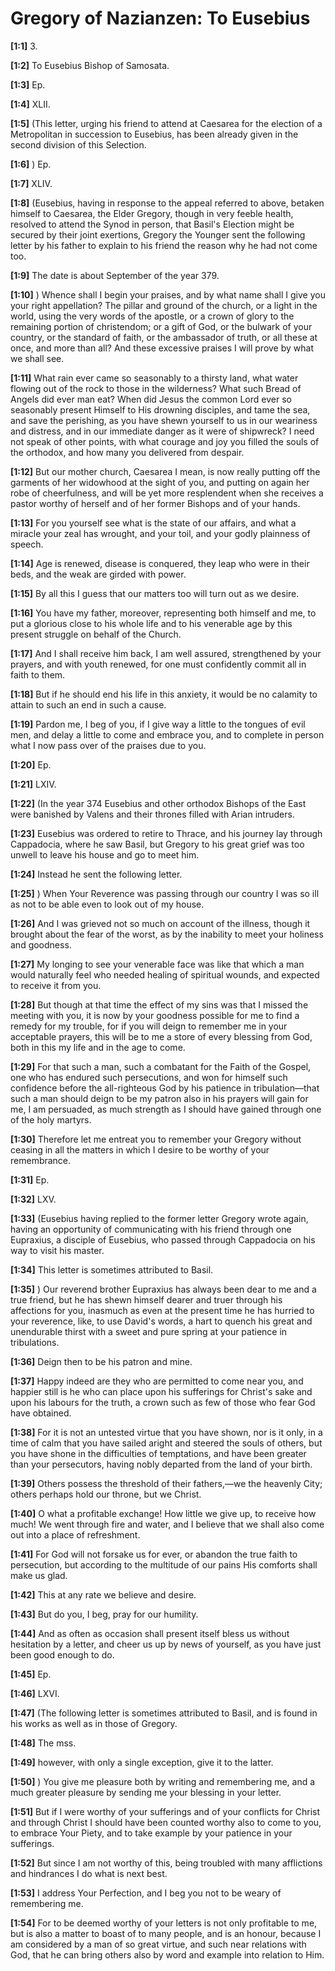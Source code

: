 # Gregory of Nazianzen: To Eusebius

**[1:1]** 3.

**[1:2]** To Eusebius Bishop of Samosata.

**[1:3]** Ep.

**[1:4]** XLII.

**[1:5]** (This letter, urging his friend to attend at Caesarea for the election of a Metropolitan in succession to Eusebius, has been already given in the second division of this Selection.

**[1:6]** )      Ep.

**[1:7]** XLIV.

**[1:8]** (Eusebius, having in response to the appeal referred to above, betaken himself to Caesarea, the Elder Gregory, though in very feeble health, resolved to attend the Synod in person, that Basil's Election might be secured by their joint exertions, Gregory the Younger sent the following letter by his father to explain to his friend the reason why he had not come too.

**[1:9]** The date is about September of the year 379.

**[1:10]** )  Whence shall I begin your praises, and by what name shall I give you your right appellation? The pillar and ground of the church, or a light in the world, using the very words of the apostle, or a crown of glory to the remaining portion of christendom; or a gift of God, or the bulwark of your country, or the standard of faith, or the ambassador of truth, or all these at once, and more than all? And these excessive praises I will prove by what we shall see.

**[1:11]** What rain ever came so seasonably to a thirsty land, what water flowing out of the rock to those in the wilderness? What such Bread of Angels did ever man eat? When did Jesus the common Lord ever so seasonably present Himself to His drowning disciples, and tame the sea, and save the perishing, as you have shewn yourself to us in our weariness and distress, and in our immediate danger as it were of shipwreck? I need not speak of other points, with what courage and joy you filled the souls of the orthodox, and how many you delivered from despair.

**[1:12]** But our mother church, Caesarea I mean, is now really putting off the garments of her widowhood at the sight of you, and putting on again her robe of cheerfulness, and will be yet more resplendent when she receives a pastor worthy of herself and of her former Bishops and of your hands.

**[1:13]** For you yourself see what is the state of our affairs, and what a miracle your zeal has wrought, and your toil, and your godly plainness of speech.

**[1:14]** Age is renewed, disease is conquered, they leap who were in their beds, and the weak are girded with power.

**[1:15]** By all this I guess that our matters too will turn out as we desire.

**[1:16]** You have my father, moreover, representing both himself and me, to put a glorious close to his whole life and to his venerable age by this present struggle on behalf of the Church.

**[1:17]** And I shall receive him back, I am well assured, strengthened by your prayers, and with youth renewed, for one must confidently commit all in faith to them.

**[1:18]** But if he should end his life in this anxiety, it would be no calamity to attain to such an end in such a cause.

**[1:19]** Pardon me, I beg of you, if I give way a little to the tongues of evil men, and delay a little to come and embrace you, and to complete in person what I now pass over of the praises due to you.

**[1:20]** Ep.

**[1:21]** LXIV.

**[1:22]** (In the year 374 Eusebius and other orthodox Bishops of the East were banished by Valens and their thrones filled with Arian intruders.

**[1:23]** Eusebius was ordered to retire to Thrace, and his journey lay through Cappadocia, where he saw Basil, but Gregory to his great grief was too unwell to leave his house and go to meet him.

**[1:24]** Instead he sent the following letter.

**[1:25]** )  When Your Reverence was passing through our country I was so ill as not to be able even to look out of my house.

**[1:26]** And I was grieved not so much on account of the illness, though it brought about the fear of the worst, as by the inability to meet your holiness and goodness.

**[1:27]** My longing to see your venerable face was like that which a man would naturally feel who needed healing of spiritual wounds, and expected to receive it from you.

**[1:28]** But though at that time the effect of my sins was that I missed the meeting with you, it is now by your goodness possible for me to find a remedy for my trouble, for if you will deign to remember me in your acceptable prayers, this will be to me a store of every blessing from God, both in this my life and in the age to come.

**[1:29]** For that such a man, such a combatant for the Faith of the Gospel, one who has endured such persecutions, and won for himself such confidence before the all-righteous God by his patience in tribulation—that such a man should deign to be my patron also in his prayers will gain for me, I am persuaded, as much strength as I should have gained through one of the holy martyrs.

**[1:30]** Therefore let me entreat you to remember your Gregory without ceasing in all the matters in which I desire to be worthy of your remembrance.

**[1:31]** Ep.

**[1:32]** LXV.

**[1:33]** (Eusebius having replied to the former letter Gregory wrote again, having an opportunity of communicating with his friend through one Eupraxius, a disciple of Eusebius, who passed through Cappadocia on his way to visit his master.

**[1:34]** This letter is sometimes attributed to Basil.

**[1:35]** )  Our reverend brother Eupraxius has always been dear to me and a true friend, but he has shewn himself dearer and truer through his affections for you, inasmuch as even at the present time he has hurried to your reverence, like, to use David's words, a hart to quench his great and unendurable thirst with a sweet and pure spring at your patience in tribulations.

**[1:36]** Deign then to be his patron and mine.

**[1:37]** Happy indeed are they who are permitted to come near you, and happier still is he who can place upon his sufferings for Christ's sake and upon his labours for the truth, a crown such as few of those who fear God have obtained.

**[1:38]** For it is not an untested virtue that you have shown, nor is it only, in a time of calm that you have sailed aright and steered the souls of others, but you have shone in the difficulties of temptations, and have been greater than your persecutors, having nobly departed from the land of your birth.

**[1:39]** Others possess the threshold of their fathers,—we the heavenly City; others perhaps hold our throne, but we Christ.

**[1:40]** O what a profitable exchange! How little we give up, to receive how much! We went through fire and water, and I believe that we shall also come out into a place of refreshment.

**[1:41]** For God will not forsake us for ever, or abandon the true faith to persecution, but according to the multitude of our pains His comforts shall make us glad.

**[1:42]** This at any rate we believe and desire.

**[1:43]** But do you, I beg, pray for our humility.

**[1:44]** And as often as occasion shall present itself bless us without hesitation by a letter, and cheer us up by news of yourself, as you have just been good enough to do.

**[1:45]** Ep.

**[1:46]** LXVI.

**[1:47]** (The following letter is sometimes attributed to Basil, and is found in his works as well as in those of Gregory.

**[1:48]** The mss.

**[1:49]** however, with only a single exception, give it to the latter.

**[1:50]** )  You give me pleasure both by writing and remembering me, and a much greater pleasure by sending me your blessing in your letter.

**[1:51]** But if I were worthy of your sufferings and of your conflicts for Christ and through Christ I should have been counted worthy also to come to you, to embrace Your Piety, and to take example by your patience in your sufferings.

**[1:52]** But since I am not worthy of this, being troubled with many afflictions and hindrances I do what is next best.

**[1:53]** I address Your Perfection, and I beg you not to be weary of remembering me.

**[1:54]** For to be deemed worthy of your letters is not only profitable to me, but is also a matter to boast of to many people, and is an honour, because I am considered by a man of so great virtue, and such near relations with God, that he can bring others also by word and example into relation to Him.

